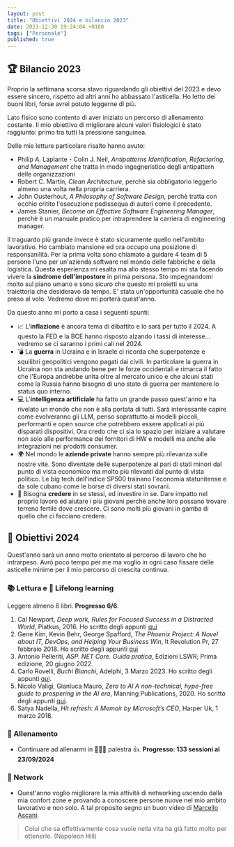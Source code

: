 ```yaml
---
layout: post
title: "Obiettivi 2024 e bilancio 2023"
date: 2023-12-30 19:24:04 +0100
tags: ["Personale"]
published: true
---
```


## 🏆 Bilancio 2023

Proprio la settimana scorsa stavo riguardando gli obiettivi del 2023 e devo essere sincero, rispetto ad altri anni ho abbassato l'asticella. Ho letto dei buoni libri, forse avrei potuto leggerne di più.

Lato fisico sono contento di aver iniziato un percorso di allenamento costante. Il mio obiettivo di migliorare alcuni valori fisiologici è stato raggiunto: primo tra tutti la pressione sanguinea.

Delle mie letture particolare risalto hanno avuto:

* Philip A. Laplante - Colin J. Neil, _Antipatterns Identification, Refactoring, and Management_ che tratta in modo ingegneristico degli antipattern delle organizzazioni
* Robert C. Martin, _Clean Architecture_, perchè sia obbligatorio leggerlo almeno una volta nella propria carriera.
* John Ousterhout, _A Philosophy of Software Design_, perchè tratta con occhio critito l'esecuzione pedissequa di autori come il precedente.
* James Stanier, _Become an Effective Software Engineering Manager_, perchè è un manuale pratico per intraprendere la carriera di engineering manager.

Il traguardo più grande invece è stato sicuramente quello nell'ambito lavorativo. Ho cambiato mansione ed ora occupo una posizione di responsanilità. Per la prima volta sono chiamato a guidare 4 team di 5 persone l'uno per un'azienda software nel mondo delle fabbriche e della logistica.
Questa esperienza mi esalta ma allo stesso tempo mi sta facendo vivere la **sindrome dell'impostore** in prima persona.
Sto impegnandomi molto sul piano umano e sono sicuro che questo mi proietti su una traiettoria che desideravo da tempo. E' stata un'opportunità casuale che ho preso al volo. Vedremo dove mi porterà quest'anno.

Da questo anno mi porto a casa i seguenti spunti:

* 📈 L'**inflazione** è ancora tema di dibattito e lo sarà per tutto il 2024. A questo la FED e la BCE hanno risposto alzando i tassi di interesse... vedremo se ci saranno i primi cali nel 2024.
* 💣 La **guerra** in Ucraina e in Israele ci ricorda che superpotenze e squilibri geopolitici vengono pagati dai civili. In particolare la guerra in Ucraina non sta andando bene per le forze occidentali e rimarca il fatto che l'Europa andrebbe unita oltre al mercato unico e che alcuni stati come la Russia hanno bisogno di uno stato di guerra per mantenere lo status quo interno.
* 💻 L'**intelligenza artificiale** ha fatto un grande passo quest'anno e ha rivelato un mondo che non è alla portata di tutti. Sarà interessante capire come evolveranno gli LLM, penso soprattutto ai modelli piccoli, performanti e open source che potrebbero essere applicati ai più disparati dispositivi. Ora credo che ci sia lo spazio per iniziare a valutare non solo alle performance dei fornitori di HW e modelli ma anche alle integrazioni nei prodotti consumer.
* 🌍 Nel mondo le **aziende private** hanno sempre più rilevanza sulle nostre vite. Sono diventate delle superpotenze al pari di stati minori dal punto di vista economico ma molto più rilevanti dal punto di vista politico. Le big tech dell'indice SP500 trainano l'economia statunitense e da sole cubano come le borse di diversi stati sovrani.
* 💯 Bisogna **credere** in se stessi, ed investire in se. Dare impatto nel proprio lavoro ed aiutare i più giovani perchè anche loro possano trovare terreno fertile dove crescere. Ci sono molti più giovani in gamba di quello che ci facciano credere.

## 🎯 Obiettivi 2024

Quest'anno sarà un anno molto orientato al percorso di lavoro che ho intrarpeso. Avrò poco tempo per me ma voglio in ogni caso fissare delle asticelle minime per il mio percorso di crescita continua.

### 📚 Lettura e 🚀 Lifelong learning

Leggere almeno 6 libri. **Progresso 6/6**.

1. Cal Newport, _Deep work, Rules for Focused Success in a Distracted World_, Piatkus, 2016. Ho scritto degli appunti [qui](../2023-02-01-deep-work)
2. Gene Kim, Kevin Behr, George Spafford, _The Phoenix Project: A Novel about IT, DevOps, and Helping Your Business Win_, It Revolution Pr, 27 febbraio 2018. Ho scritto degli appunti [qui](../2023-03-01-the-phoenix-project)
3. Antonio Pelleriti, _ASP. NET Core. Guida pratica_, Edizioni LSWR; Prima edizione, 20 giugno 2022.
4. Carlo Rovelli, _Buchi Bianchi_, Adelphi, 3 Marzo 2023. Ho scritto degli appunti [qui](../2024-04-01-buchi-bianchi/).
5. Nicolo Valigi, Gianluca Mauro, _Zero to AI A non-technical, hype-free guide to prospering in the AI era_, Manning Publications, 2020. Ho scritto degli appunti [qui](../2024-08-01-from-zero-to-ai/).
6. Satya Nadella, _Hit refresh: A Memoir by Microsoft’s CEO_, Harper Uk, 1 marzo 2018.

### 🏃 Allenamento

* Continuare ad allenarmi in 🏋🏽‍♀️ palestra 👍. **Progresso: 133 sessioni al 23/09/2024**

### 👔 Network

* Quest'anno voglio migliorare la mia attività di networking uscendo dalla mia confort zone e provando a conoscere persone nuove nel mio ambito lavorativo e non solo. A tal proposito segno un buon video di [Marcello Ascani](https://www.youtube.com/watch?v=32hSJRMdQV8).

> Colui che sa effettivamente cosa vuole nella vita ha già fatto molto per ottenerlo. (Napoleon Hill)
